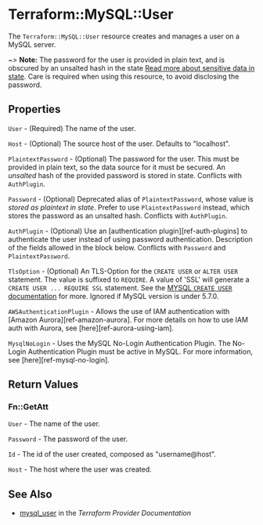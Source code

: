 # Terraform::MySQL::User

The ``Terraform::MySQL::User`` resource creates and manages a user on a MySQL
server.

~> **Note:** The password for the user is provided in plain text, and is
obscured by an unsalted hash in the state
[Read more about sensitive data in state](/docs/state/sensitive-data.html).
Care is required when using this resource, to avoid disclosing the password.

## Properties

`User` - (Required) The name of the user.

`Host` - (Optional) The source host of the user. Defaults to "localhost".

`PlaintextPassword` - (Optional) The password for the user. This must be provided in plain text, so the data source for it must be secured. An _unsalted_ hash of the provided password is stored in state. Conflicts with `AuthPlugin`.

`Password` - (Optional) Deprecated alias of `PlaintextPassword`, whose value is *stored as plaintext in state*. Prefer to use `PlaintextPassword` instead, which stores the password as an unsalted hash. Conflicts with `AuthPlugin`.

`AuthPlugin` - (Optional) Use an [authentication plugin][ref-auth-plugins] to authenticate the user instead of using password authentication.  Description of the fields allowed in the block below. Conflicts with `Password` and `PlaintextPassword`.

`TlsOption` - (Optional) An TLS-Option for the `CREATE USER` or `ALTER USER` statement. The value is suffixed to `REQUIRE`. A value of 'SSL' will generate a `CREATE USER ... REQUIRE SSL` statement. See the [MYSQL `CREATE USER` documentation](https://dev.mysql.com/doc/refman/5.7/en/create-user.html) for more. Ignored if MySQL version is under 5.7.0.

`AWSAuthenticationPlugin` - Allows the use of IAM authentication with [Amazon Aurora][ref-amazon-aurora]. For more details on how to use IAM auth with Aurora, see [here][ref-aurora-using-iam].

`MysqlNoLogin` - Uses the MySQL No-Login Authentication Plugin. The No-Login Authentication Plugin must be active in MySQL. For more information, see [here][ref-mysql-no-login].


## Return Values

### Fn::GetAtt

`User` - The name of the user.

`Password` - The password of the user.

`Id` - The id of the user created, composed as "username@host".

`Host` - The host where the user was created.

## See Also

* [mysql_user](https://www.terraform.io/docs/providers/mysql/r/user.html) in the _Terraform Provider Documentation_